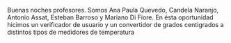 Buenas noches profesores. Somos Ana Paula Quevedo, Candela Naranjo, Antonio Assat, Esteban Barroso y Mariano Di Fiore.
En ésta oportunidad hicimos un verificador de usuario y un convertidor de grados centigrados a distintos tipos de medidores de temperatura
